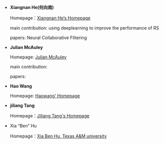 - **Xiangnan He(何向南)**

  Homepage：[Xiangnan He‘s Homepage](https://link.zhihu.com/?target=http%3A//www.comp.nus.edu.sg/~xiangnan/)

  main contribution: using deeplearning to improve the performance of RS

  papers: Neural Collaborative Filtering 

- **Julian McAuley**

  Homepage: [Julian McAuley](https://cseweb.ucsd.edu/~jmcauley/)

  main contribution:

  papers:

- **Hao Wang**

  Homepage: [Haowang' Homepage](http://www.wanghao.in/)

- **jiliang Tang**

  Homepage：[Jiliang Tang's Homepage](https://www.cse.msu.edu/~tangjili/index.html)

- Xia “Ben” Hu

  Homepage：[Xia Ben Hu, Texas A&M university](http://faculty.cs.tamu.edu/xiahu/publications.html)

  